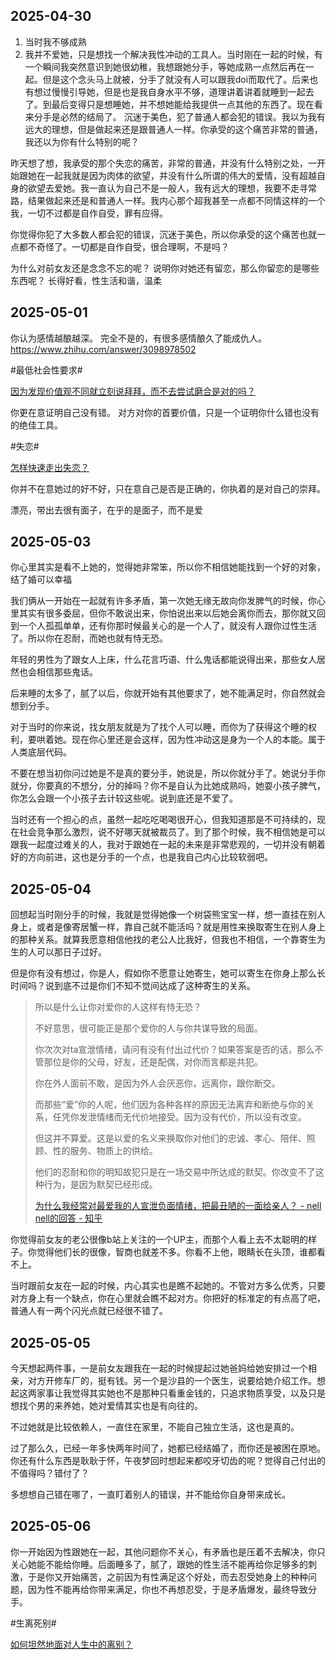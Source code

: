 ## 2025-04-30

1. 当时我不够成熟
2. 我并不爱她，只是想找一个解决我性冲动的工具人。当时刚在一起的时候，有一个瞬间我突然意识到她很幼稚，我想跟她分手，等她成熟一点然后再在一起。但是这个念头马上就被，分手了就没有人可以跟我doi而取代了。后来也有想过慢慢引导她，但是也是我自身水平不够，道理讲着讲着就睡到一起去了。到最后变得只是想睡她，并不想她能给我提供一点其他的东西了。现在看来分手是必然的结局了。    沉迷于美色，犯了普通人都会犯的错误。我以为我有远大的理想，但是做起来还是跟普通人一样。你承受的这个痛苦非常的普通，我还以为你有什么特别的呢？

昨天想了想，我承受的那个失恋的痛苦，非常的普通，并没有什么特别之处，一开始跟她在一起我就是因为肉体的欲望，并没有什么所谓的伟大的爱情，没有超越自身的欲望去爱她。我一直认为自己不是一般人，我有远大的理想，我要不走寻常路，结果做起来还是和普通人一样。我内心那个超我甚至一点都不同情这样的一个我，一切不过都是自作自受，罪有应得。

你觉得你犯了大多数人都会犯的错误，沉迷于美色，所以你承受的这个痛苦也就一点都不奇怪了。一切都是自作自受，很合理啊，不是吗？

为什么对前女友还是念念不忘的呢？
说明你对她还有留恋，那么你留恋的是哪些东西呢？
长得好看，性生活和谐，温柔

## 2025-05-01

你认为感情越酿越深。 完全不是的，有很多感情酿久了能成仇人。
https://www.zhihu.com/answer/3098978502

#最低社会性要求# 

[因为发现价值观不同就立刻说拜拜，而不去尝试磨合是对的吗？](https://afdian.com/p/bc7b7d0afb4e11ef87a852540025c377)

你更在意证明自己没有错。
对方对你的首要价值，只是一个证明你什么错也没有的绝佳工具。

#失恋# 

[怎样快速走出失恋？](https://afdian.com/p/70a8c6e40fda11f08a1e5254001e7c00)

你并不在意她过的好不好，只在意自己是否是正确的，你执着的是对自己的崇拜。

漂亮，带出去很有面子，在乎的是面子，而不是爱

## 2025-05-03

你心里其实是看不上她的，觉得她非常笨，所以你不相信她能找到一个好的对象，结了婚可以幸福

我们俩从一开始在一起就有许多矛盾，第一次她无缘无故向你发脾气的时候，你心里其实有很多委屈，但你不敢说出来，你怕说出来以后她会离你而去，那你就又回到一个人孤孤单单，还有你那时候最关心的是一个人了，就没有人跟你过性生活了。所以你在忍耐，而她也就有恃无恐。

年轻的男性为了跟女人上床，什么花言巧语、什么鬼话都能说得出来，那些女人居然也会相信那些鬼话。

后来睡的太多了，腻了以后，你就开始有其他要求了，她不能满足时，你自然就会想到分手。

对于当时的你来说，找女朋友就是为了找个人可以睡，而你为了获得这个睡的权利，要哄着她。现在你心里还是会这样，因为性冲动这是身为一个人的本能。属于人类底层代码。

不要在想当初你问过她是不是真的要分手，她说是，所以你就分手了。她说分手你就分，你要真的不想分，分的掉吗？你不是自认为比她成熟吗，她耍小孩子脾气，你怎么会跟一个小孩子去计较这些呢。说到底还是不爱了。

当时还有一个担心的点，虽然一起吃吃喝喝很开心，但我知道那是不可持续的，现在社会竞争那么激烈，说不好哪天就被裁员了。到了那个时候，我不相信她是可以跟我一起度过难关的人，我对于跟她在一起的未来是非常悲观的，一切并没有朝着好的方向前进，这也是分手的一个点，也是我自己内心比较软弱吧。

## 2025-05-04
回想起当时刚分手的时候，我就是觉得她像一个树袋熊宝宝一样，想一直挂在别人身上，或者是像寄居蟹一样，靠自己就不能活吗？就是用性来换取寄生在别人身上的那种关系。就算我愿意相信他找的老公人比我好，但我也不相信，一个靠寄生为生的人可以那日子过好。

但是你有没有想过，你是人，假如你不愿意让她寄生，她可以寄生在你身上那么长时间吗？说到底不过是你们不知不觉间达成了这种寄生的关系。

> 所以是什么让你对爱你的人这样有恃无恐？
>
> 不好意思，很可能正是那个爱你的人与你共谋导致的局面。
>
> 你次次对ta宣泄情绪，请问有没有付出过代价？如果答案是否的话，那么不管那位是你的父母，好友，还是配偶，对你而言都是共犯。
>
> 你在外人面前不敢，是因为外人会厌恶你，远离你，跟你断交。
>
> 而那些“爱”你的人呢，他们因为各种各样的原因无法离弃和断绝与你的关系，任凭你发泄情绪而无代价地接受。因为没有代价，所以没有改变。
>
> 但这并不算爱。这是以爱的名义来换取你对他们的忠诚、孝心、陪伴、照顾、性的服务、物质上的供给。
>
> 他们的忍耐和你的明知故犯只是在一场交易中所达成的默契。你改变不了这种行为，是因为默契已经形成。
>
> [为什么我经常对最爱我的人宣泄负面情绪，把最丑陋的一面给亲人？ - nell nell的回答 - 知乎](https://www.zhihu.com/question/309870033/answer/1665283954)

你觉得前女友的老公很像b站上关注的一个UP主，而那个人看上去不太聪明的样子。你觉得他们长的很像，智商也就差不多。你看不上他，眼睛长在头顶，谁都看不上。

当时跟前女友在一起的时候，内心其实也是瞧不起她的。不管对方多么优秀，只要对方身上有一个缺点，你在心里就会瞧不起对方。你把好的标准定的有点高了吧，普通人有一两个闪光点就已经很不错了。

## 2025-05-05
今天想起两件事，一是前女友跟我在一起的时候提起过她爸妈给她安排过一个相亲，对方开修车厂的，挺有钱。另一个是沙县的一个医生，说要给她介绍工作。想起这两家事让我觉得其实她也不是那种只看重金钱的，只追求物质享受，以及只是想找个男的来养她，她对爱情其实也是有向往的。

不过她就是比较依赖人，一直住在家里，不能自己独立生活，这也是真的。

过了那么久，已经一年多快两年时间了，她都已经结婚了，而你还是被困在原地。你还有什么东西是耿耿于怀，午夜梦回时想起来都咬牙切齿的呢？觉得自己付出的不值得吗？错付了？

多想想自己错在哪了，一直盯着别人的错误，并不能给你自身带来成长。

## 2025-05-06
你一开始因为性跟她在一起，其他问题你不关心，有矛盾也是压着不去解决，你只关心她能不能给你睡。后面睡多了，腻了，跟她的性生活不能再给你足够多的刺激，于是你又开始痛苦，之前因为有性满足这个好处，而去忍受她身上的种种问题，因为性不能再给你带来满足，你也不再想忍受，于是矛盾爆发，最终导致分手。

#生离死别# 

[如何坦然地面对人生中的离别？](https://www.zhihu.com/question/280659978/answer/1993168089)